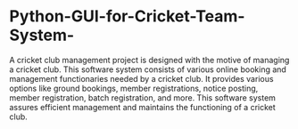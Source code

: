 # Python-GUI-for-Cricket-Team-System-
A cricket club management project is designed with the motive of managing a cricket club. This software system consists of various online booking and management functionaries needed by a cricket club. It provides various options like ground bookings, member registrations, notice posting, member registration, batch registration, and more. This software system assures efficient management and maintains the functioning of a cricket club. 
